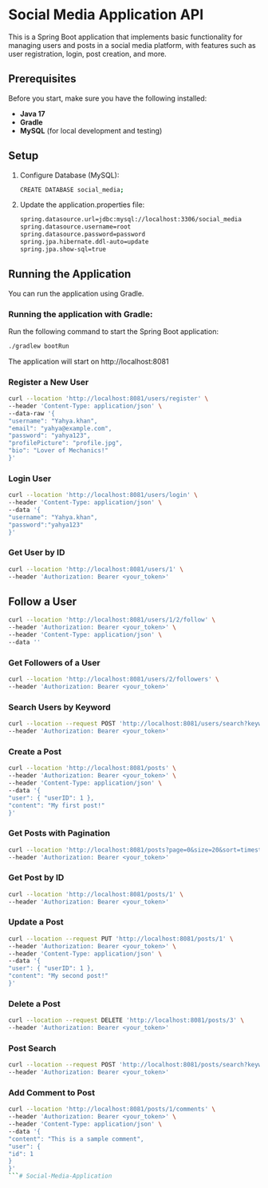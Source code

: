 # Social Media Application API

This is a Spring Boot application that implements basic functionality for managing users and posts in a social media platform, with features such as user registration, login, post creation, and more.

## Prerequisites

Before you start, make sure you have the following installed:

- **Java 17** 
- **Gradle**
- **MySQL** (for local development and testing)

## Setup

1. Configure Database (MySQL):
   ```bash
   CREATE DATABASE social_media;
   ```
2. Update the application.properties file:
   ```bash
   spring.datasource.url=jdbc:mysql://localhost:3306/social_media
   spring.datasource.username=root
   spring.datasource.password=password
   spring.jpa.hibernate.ddl-auto=update
   spring.jpa.show-sql=true
   ```
## Running the Application

You can run the application using Gradle.

### Running the application with Gradle:

Run the following command to start the Spring Boot application:
   ```bash
   ./gradlew bootRun
   ```
The application will start on http://localhost:8081

### Register a New User
   ```bash
   curl --location 'http://localhost:8081/users/register' \
   --header 'Content-Type: application/json' \
   --data-raw '{
   "username": "Yahya.khan",
   "email": "yahya@example.com",
   "password": "yahya123",
   "profilePicture": "profile.jpg",
   "bio": "Lover of Mechanics!"
   }'
   ```
### Login User
   ```bash
   curl --location 'http://localhost:8081/users/login' \
   --header 'Content-Type: application/json' \
   --data '{
   "username": "Yahya.khan",
   "password":"yahya123"
   }'
   ```
### Get User by ID
   ```bash
   curl --location 'http://localhost:8081/users/1' \
   --header 'Authorization: Bearer <your_token>'
   ```
## Follow a User
```bash
curl --location 'http://localhost:8081/users/1/2/follow' \
--header 'Authorization: Bearer <your_token>' \
--header 'Content-Type: application/json' \
--data ''
```
### Get Followers of a User
```bash
curl --location 'http://localhost:8081/users/2/followers' \
--header 'Authorization: Bearer <your_token>'
```
### Search Users by Keyword
```bash
curl --location --request POST 'http://localhost:8081/users/search?keyword=yahya' \
--header 'Authorization: Bearer <your_token>'
```
### Create a Post
```bash
curl --location 'http://localhost:8081/posts' \
--header 'Authorization: Bearer <your_token>' \
--header 'Content-Type: application/json' \
--data '{
"user": { "userID": 1 },
"content": "My first post!"
}'
```
### Get Posts with Pagination
```bash
curl --location 'http://localhost:8081/posts?page=0&size=20&sort=timestamp%2Cdesc' \
--header 'Authorization: Bearer <your_token>'
```
### Get Post by ID
```bash
curl --location 'http://localhost:8081/posts/1' \
--header 'Authorization: Bearer <your_token>'
```
### Update a Post
```bash
curl --location --request PUT 'http://localhost:8081/posts/1' \
--header 'Authorization: Bearer <your_token>' \
--header 'Content-Type: application/json' \
--data '{
"user": { "userID": 1 },
"content": "My second post!"
}'
```
### Delete a Post
```bash
curl --location --request DELETE 'http://localhost:8081/posts/3' \
--header 'Authorization: Bearer <your_token>'
```
### Post Search
```bash
curl --location --request POST 'http://localhost:8081/posts/search?keyword=se&page=0&size=5' \
--header 'Authorization: Bearer <your_token>'
```
### Add Comment to Post
```bash
curl --location 'http://localhost:8081/posts/1/comments' \
--header 'Authorization: Bearer <your_token>' \
--header 'Content-Type: application/json' \
--data '{
"content": "This is a sample comment",
"user": {
"id": 1
}
}'
```# Social-Media-Application
